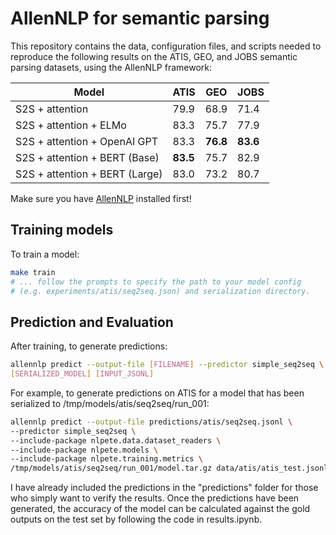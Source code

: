 # AllenNLP for semantic parsing

This repository contains the data, configuration files, and scripts needed to reproduce the following results on the ATIS, GEO, and JOBS semantic parsing datasets, using the AllenNLP framework:

| Model | ATIS | GEO | JOBS |
| --- | --- | --- | --- |
| S2S + attention | 79.9 | 68.9 | 71.4 |
| S2S + attention + ELMo | 83.3 | 75.7 | 77.9 |
| S2S + attention + OpenAI GPT | 83.3 | __76.8__ | __83.6__ |
| S2S + attention + BERT (Base) | __83.5__ | 75.7 | 82.9 |
| S2S + attention + BERT (Large) | 83.0 | 73.2 | 80.7 |

Make sure you have [AllenNLP](https://github.com/allenai/allennlp) installed first!

## Training models

To train a model:

```bash
make train
# ... follow the prompts to specify the path to your model config
# (e.g. experiments/atis/seq2seq.json) and serialization directory.
```

## Prediction and Evaluation

After training, to generate predictions:

```bash
allennlp predict --output-file [FILENAME] --predictor simple_seq2seq \
[SERIALIZED_MODEL] [INPUT_JSONL]
```

For example, to generate predictions on ATIS for a model that has been serialized to /tmp/models/atis/seq2seq/run_001:

```bash
allennlp predict --output-file predictions/atis/seq2seq.jsonl \
--predictor simple_seq2seq \
--include-package nlpete.data.dataset_readers \
--include-package nlpete.models \
--include-package nlpete.training.metrics \
/tmp/models/atis/seq2seq/run_001/model.tar.gz data/atis/atis_test.jsonl
```

I have already included the predictions in the "predictions" folder for those who simply want to verify the results. Once the predictions have been generated, the accuracy of the model can be calculated against the gold outputs on the test set by following the code in results.ipynb.
